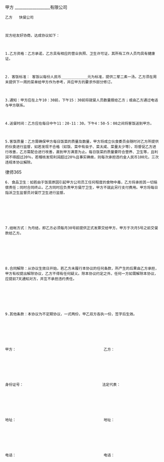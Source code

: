 
 甲方 __________________有限公司



    乙方   快餐公司



    双方经友好协商，达成协议如下：



    1.乙方资格：乙方承诺，乙方具有相应的营业执照、卫生许可证，其所有工作人员均具有健康证。



    2. 客饭标准： 客饭以每份人民币____________元为标准，提供二荤二素一汤。乙方须在周末提供下一周的菜单给甲方作为参考，并应甲方的要求作部分修订。



    3.通知：甲方应在上午10：30前，下午15：30前将就餐人员数量报给乙方；或由乙方通过电话与甲方联系。



    4.送餐时间：乙方应在每日中午11：20-11：30，下午4：50-5：00之间将客饭送到甲方。



    5.客饭质量：乙方需确保甲方每日饭菜的质量及数量，甲方将成立伙食委员会随时对乙方所提供的伙食进行监督，如若发现不合格（如饭、菜中有虫子、菜太咸、菜量太少等），将督促乙方进行改善，乙方需配合进行改善，直到甲方满意为止。每日饭菜的质量要符合营养、卫生等，且利润不得超过20％，若稽核发现利润超过20％且事实确凿，则每次承担违约金人民币100元，三次违规本协议解除。







 
律师365






    6. 食品卫生：如若由于饭菜原因引起甲方公司员工任何程度的食物中毒，乙方将承担其一切赔偿责任；同时合同终止。乙方同时应负责甲方餐厅卫生，甲方不就此另行支付费用。甲方将每日指派卫生监督员对餐厅卫生进行监督。







    7.结帐方式：为月结，即乙方必须每月30号前提供正式发票交给甲方，甲方于次月5号之前交餐款给乙方。







    8.合同解除：从协议生效日开始，若乙方未履行本协议的任何条款，所产生的后果由乙方承担，甲方有权提出解除协议，乙方不得有任何疑义。除本协议约定之外，任何一方如需解除本协议，应提前7天通知对方，并互不承担违约责任。







    9.其他条款：本协议为不定期协议，一式两份，甲乙双方各执一份，签字后生效。







    甲方：                                        乙方：







    身份证号：                                    法定代表：     



             



    地址：                                        地址：



                                                    



    电话：                                        电话： 


 

 
 
 
 
 
  


  
 

  


  


  
 
 
 
 

